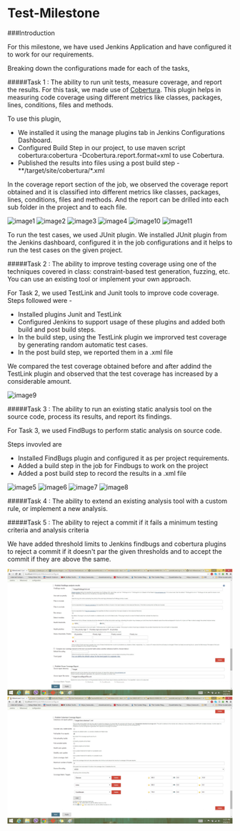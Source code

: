 # Test-Milestone

###Introduction

For this milestone, we have used Jenkins Application and have configured it to work for our requirements.

Breaking down the configurations made for each of the tasks,

#####Task 1 : The ability to run unit tests, measure coverage, and report the results.
For this task, we made use of [Cobertura]. This plugin helps in measuring code coverage using different metrics like classes, packages, lines, conditions, files and methods. 

To use this plugin, 
- We installed it using the manage plugins tab in Jenkins Configurations Dashboard. 
- Configured Build Step in our project, to use maven script cobertura:cobertura -Dcobertura.report.format=xml to use Cobertura.
- Published the results into files using a post build step - **/target/site/cobertura/*.xml

In the coverage report section of the job, we observed the coverage report obtained and it is classified into different metrics like classes, packages, lines, conditions, files and methods. And the report can be drilled into each sub folder in the project and to each file.

![image1](/screenshots/SS1.jpg)
![image2](/screenshots/SS2.jpg)
![image3](/screenshots/SS3.jpg)
![image4](/screenshots/SS4.jpg)
![image10](/screenshots/SS10.jpg)
![image11](/screenshots/SS11.jpg)

To run the test cases, we used JUnit plugin. We installed JUnit plugin from the Jenkins dashboard, configured it in the job configurations and it helps to run the test cases on the given project. 

#####Task 2 : The ability to improve testing coverage using one of the techniques covered in class: constraint-based test generation, fuzzing, etc. You can use an existing tool or implement your own approach.

For Task 2, we used TestLink and Junit tools to improve code coverage. Steps followed were - 
- Installed plugins Junit and TestLink
- Configured Jenkins to support usage of these plugins and added both build and post build steps.
- In the build step, using the TestLink plugin we improrved test coverage by generating random automatic test cases.
- In the post build step, we reported them in a .xml file

We compared the test coverage obtained before and after addind the TestLink plugin and observed that the test coverage has increased by a considerable amount.

![image9](/screenshots/SS9.jpg)

#####Task 3 : The ability to run an existing static analysis tool on the source code, process its results, and report its findings.

For Task 3, we used FindBugs to perform static analysis on source code.

Steps invovled are
- Installed FindBugs plugin and configured it as per project requirements.
- Added a build step in the job for Findbugs to work on the project
- Added a post build step to record the results in a .xml file

![image5](/screenshots/SS5.jpg)
![image6](/screenshots/SS6.jpg)
![image7](/screenshots/SS7.jpg)
![image8](/screenshots/SS8.jpg)

#####Task 4 : The ability to extend an existing analysis tool with a custom rule, or implement a new analysis.

#####Task 5 : The ability to reject a commit if it fails a minimum testing criteria and analysis criteria

We have added threshold limits to Jenkins findbugs and cobertura plugins to reject a commit if it doesn't par the given thresholds and to accept the commit if they are above the same.

![image12](/screenshots/SS12.jpg)
![image13](/screenshots/SS13.jpg)

[Cobertura]: https://wiki.jenkins-ci.org/display/JENKINS/Cobertura+Plugin

